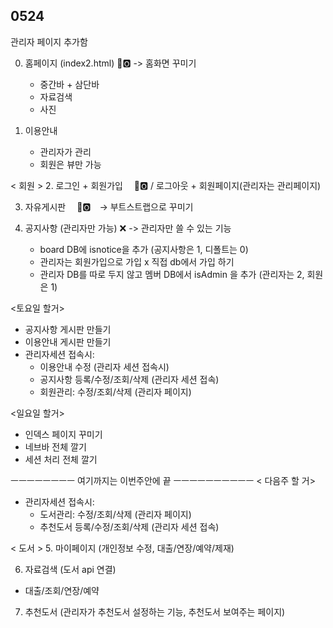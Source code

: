 ## 0524
관리자 페이지 추가함

0. 홈페이지 (index2.html) 🅾️ -> 홈화면 꾸미기
	- 중간바 + 삼단바
	- 자료검색
	- 사진

1. 이용안내
	- 관리자가 관리
	- 회원은 뷰만 가능

< 회원 >
2. 로그인 + 회원가입　 🅾️ / 로그아웃 + 회원페이지(관리자는 관리페이지)

3. 자유게시판　 🅾️　→ 부트스트랩으로 꾸미기

4. 공지사항 (관리자만 가능)  ❌ -> 관리자만 쓸 수 있는 기능 
	- board DB에 isnotice을 추가 (공지사항은 1, 디폴트는 0)
	* 관리자는 회원가입으로 가입 x 직접 db에서 가입 하기
	* 관리자 DB를 따로 두지 않고 멤버 DB에서 isAdmin 을 추가 (관리자는 2, 회원은 1)


<토요일 할거>
- 공지사항 게시판 만들기
- 이용안내 게시판 만들기
- 관리자세션 접속시: 
	- 이용안내 수정 (관리자 세션 접속시)
	- 공지사항 등록/수정/조회/삭제 (관리자 세션 접속)
	- 회원관리: 수정/조회/삭제 (관리자 페이지)


<일요일 할거>
- 인덱스 페이지 꾸미기
- 네브바 전체 깔기
- 세션 처리 전체 깔기


ㅡㅡㅡㅡㅡㅡㅡㅡ 여기까지는 이번주안에 끝 ㅡㅡㅡㅡㅡㅡㅡㅡㅡㅡ
< 다음주 할 거>
- 관리자세션 접속시:
	- 도서관리: 수정/조회/삭제 (관리자 페이지)
	- 추천도서 등록/수정/조회/삭제 (관리자 세션 접속)

< 도서 > 
5. 마이페이지 (개인정보 수정, 대출/연장/예약/제재)

6. 자료검색 (도서 api 연결)
- 대출/조회/연장/예약

7. 추천도서 (관리자가 추천도서 설정하는 기능, 추천도서 보여주는 페이지)

